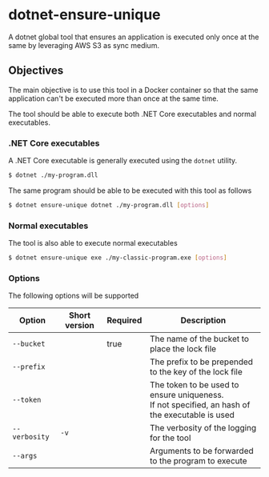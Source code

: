 # dotnet-ensure-unique
A dotnet global tool that ensures an application is executed only once at the same by leveraging AWS S3 as sync medium.

## Objectives
The main objective is to use this tool in a Docker container so that the same application can't be executed more than once at the same time.

The tool should be able to execute both .NET Core executables and normal executables.

### .NET Core executables

A .NET Core executable is generally executed using the `dotnet` utility.

```bash
$ dotnet ./my-program.dll
```

The same program should be able to be executed with this tool as follows
```bash
$ dotnet ensure-unique dotnet ./my-program.dll [options]
```

### Normal executables

The tool is also able to execute normal executables

```bash
$ dotnet ensure-unique exe ./my-classic-program.exe [options]
```

### Options

The following options will be supported

|Option|Short version|Required|Description|
|-|-|-|-|
|`--bucket`||true|The name of the bucket to place the lock file|
|`--prefix`|||The prefix to be prepended to the key of the lock file|
|`--token`|||The token to be used to ensure uniqueness.<br />If not specified, an hash of the executable is used|
|`--verbosity`|`-v`||The verbosity of the logging for the tool|
|`--args`|||Arguments to be forwarded to the program to execute|
